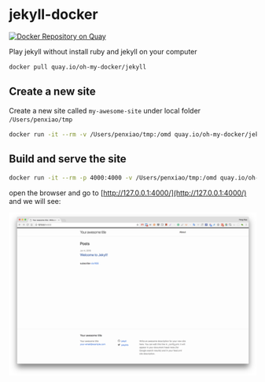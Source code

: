 # jekyll-docker

[![Docker Repository on Quay](https://quay.io/repository/oh-my-docker/jekyll/status "Docker Repository on Quay")](https://quay.io/repository/oh-my-docker/jekyll)

Play jekyll without install ruby and jekyll on your computer

```bash
docker pull quay.io/oh-my-docker/jekyll
```

## Create a new site

Create a new site called `my-awesome-site` under local folder `/Users/penxiao/tmp`

```bash
docker run -it --rm -v /Users/penxiao/tmp:/omd quay.io/oh-my-docker/jekyll jekyll new my-awesome-site
```

## Build and serve the site

```bash
docker run -it --rm -p 4000:4000 -v /Users/penxiao/tmp:/omd quay.io/oh-my-docker/jekyll sh -c "cd my-awesome-site;bundle install;jekyll serve --host=0.0.0.0"
```

open the browser and go to [http://127.0.0.1:4000/](http://127.0.0.1:4000/) and we will see:

![image](demo.png)
